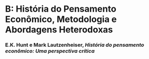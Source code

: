 # B:	História do Pensamento Econômico, Metodologia e Abordagens Heterodoxas

### E.K. Hunt e Mark Lautzenheiser, *História do pensamento econômico: Uma perspectiva crítica*

